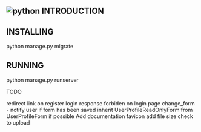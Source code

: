 ![python](https://img.shields.io/badge/python-3.4-blue.svg)
INTRODUCTION
------------

INSTALLING
------------
python manage.py migrate

RUNNING
-----------
python manage.py runserver

TODO

redirect link on register login response
forbiden on login page
change_form - notify user if form has been saved
inherit UserProfileReadOnlyForm from UserProfileForm if possible
Add documentation
favicon
add file size check to upload